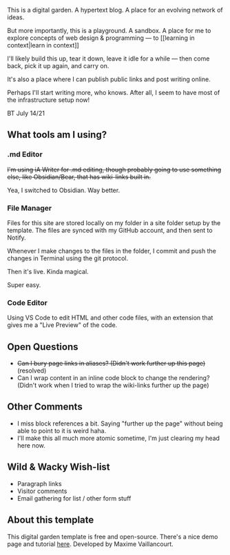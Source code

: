 This is a digital garden. A hypertext blog. A place for an evolving network of ideas.

But more importantly, this is a playground. A sandbox. A place for me to explore concepts of web design & programming — to [[learning in context|learn in context]]

I'll likely build this up, tear it down, leave it idle for a while — then come back, pick it up again, and carry on.

It's also a place where I can publish public links and post writing online. 

Perhaps I'll start writing more, who knows. After all, I seem to have most of the infrastructure setup now!

BT July 14/21

## What tools am I using?

### .md Editor

~~I'm using iA Writer for .md editing, though probably going to use something else, like Obsidian/Bear, that has wiki-links built in.~~

Yea, I switched to Obsidian. Way better.

### File Manager

Files for this site are stored locally on my folder in a site folder setup by the template. The files are synced with my GitHub account, and then sent to Notify.

Whenever I make changes to the files in the folder, I commit and push the changes in Terminal using the git protocol. 

Then it's live. Kinda magical.

Super easy.

### Code Editor

Using VS Code to edit HTML and other code files, with an extension that gives me a "Live Preview" of the code.

## Open Questions

- ~~Can I bury page links in aliases? (Didn't work further up this page)~~ (resolved)
- Can I wrap content in an inline code block to change the rendering? (Didn't work when I tried to wrap the wiki-links further up the page)

## Other Comments

- I miss block references a bit. Saying "further up the page" without being able to point to it is weird haha.
- I'll make this all much more atomic sometime, I'm just clearing my head here now.

## Wild & Wacky Wish-list

- Paragraph links
- Visitor comments
- Email gathering for list / other form stuff

## About this template

This digital garden template is free and open-source. There's a nice demo page and tutorial [here](https://maximevaillancourt.com/blog/setting-up-your-own-digital-garden-with-jekyll). Developed by Maxime Vaillancourt.